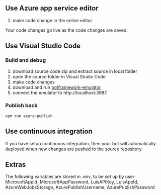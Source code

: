 ## Use Azure app service editor

1. make code change in the online editor

Your code changes go live as the code changes are saved.

## Use Visual Studio Code

### Build and debug
1. download source code zip and extract source in local folder
2. open the source folder in  Visual Studio Code
3. make code changes
4. download and run [botframework-emulator](https://emulator.botframework.com/)
5. connect the emulator to http://localhost:3987

### Publish back

```
npm run azure-publish
```

## Use continuous integration

If you have setup continuous integration, then your bot will automatically deployed when new changes are pushed to the source repository.

## Extras

The following variables are stored in .env, to be set up by user: 
MicrosoftAppId, MicrosoftAppPassword, LuisAPIKey, LuisAppId, AzureWebJobsStorage, AzurePublishUsername, AzurePublishPassword
